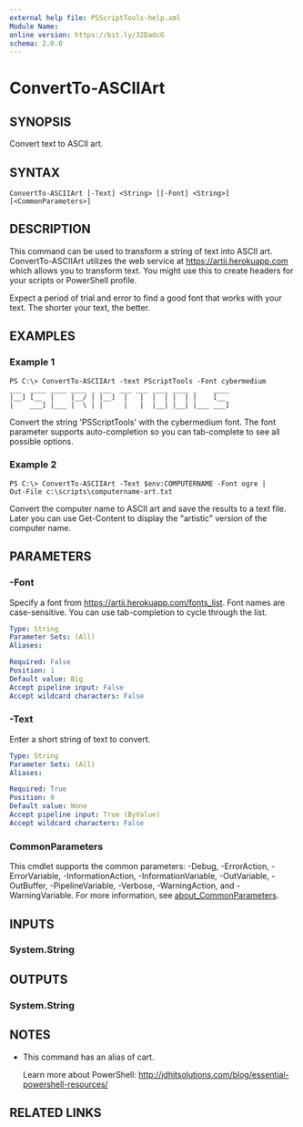 ```yaml
---
external help file: PSScriptTools-help.xml
Module Name:
online version: https://bit.ly/32DadcG
schema: 2.0.0
---
```


# ConvertTo-ASCIIArt

## SYNOPSIS
Convert text to ASCII art.

## SYNTAX

```
ConvertTo-ASCIIArt [-Text] <String> [[-Font] <String>] [<CommonParameters>]
```

## DESCRIPTION
This command can be used to transform a string of text into ASCII art.
ConvertTo-ASCIIArt utilizes the web service at https://artii.herokuapp.com which allows you to transform text.
You might use this to create headers for your scripts or PowerShell profile.

Expect a period of trial and error to find a good font that works with your text.
The shorter your text, the better.

## EXAMPLES

### Example 1
```
PS C:\> ConvertTo-ASCIIArt -text PScriptTools -Font cybermedium
___  ____ ____ ____ _ ___  ___ ___ ____ ____ _    ____
|__] [__  |    |__/ | |__]  |   |  |  | |  | |    [__
|    ___] |___ |  \ | |     |   |  |__| |__| |___ ___]
```

Convert the string 'PSScriptTools' with the cybermedium font.
The font parameter supports auto-completion so you can tab-complete to see all possible options.

### Example 2
```
PS C:\> ConvertTo-ASCIIArt -Text $env:COMPUTERNAME -Font ogre |
Out-File c:\scripts\computername-art.txt
```

Convert the computer name to ASCII art and save the results to a text file.
Later you can use Get-Content to display the "artistic" version of the computer name.

## PARAMETERS

### -Font
Specify a font from https://artii.herokuapp.com/fonts_list.
Font names are case-sensitive.
You can use tab-completion to cycle through the list.

```yaml
Type: String
Parameter Sets: (All)
Aliases:

Required: False
Position: 1
Default value: Big
Accept pipeline input: False
Accept wildcard characters: False
```

### -Text
Enter a short string of text to convert.

```yaml
Type: String
Parameter Sets: (All)
Aliases:

Required: True
Position: 0
Default value: None
Accept pipeline input: True (ByValue)
Accept wildcard characters: False
```

### CommonParameters
This cmdlet supports the common parameters: -Debug, -ErrorAction, -ErrorVariable, -InformationAction, -InformationVariable, -OutVariable, -OutBuffer, -PipelineVariable, -Verbose, -WarningAction, and -WarningVariable. For more information, see [about_CommonParameters](http://go.microsoft.com/fwlink/?LinkID=113216).

## INPUTS

### System.String
## OUTPUTS

### System.String
## NOTES
* This command has an alias of cart.

  Learn more about PowerShell: http://jdhitsolutions.com/blog/essential-powershell-resources/

## RELATED LINKS
